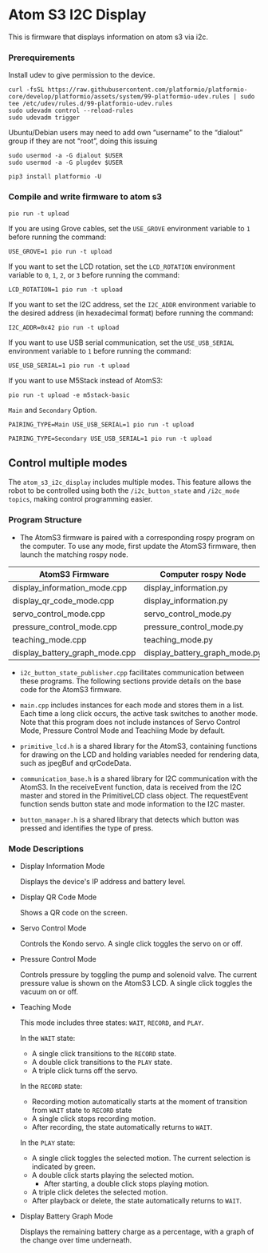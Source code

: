 # Atom S3 I2C Display

This is firmware that displays information on atom s3 via i2c.

### Prerequirements

Install udev to give permission to the device.

```
curl -fsSL https://raw.githubusercontent.com/platformio/platformio-core/develop/platformio/assets/system/99-platformio-udev.rules | sudo tee /etc/udev/rules.d/99-platformio-udev.rules
sudo udevadm control --reload-rules
sudo udevadm trigger
```

Ubuntu/Debian users may need to add own “username” to the “dialout” group if they are not “root”, doing this issuing

```
sudo usermod -a -G dialout $USER
sudo usermod -a -G plugdev $USER
```

```
pip3 install platformio -U
```

### Compile and write firmware to atom s3

```
pio run -t upload
```

If you are using Grove cables, set the `USE_GROVE` environment variable to `1` before running the command:

```
USE_GROVE=1 pio run -t upload
```

If you want to set the LCD rotation, set the `LCD_ROTATION` environment variable to `0`, `1`, `2`, or `3` before running the command:

```
LCD_ROTATION=1 pio run -t upload
```

If you want to set the I2C address, set the `I2C_ADDR` environment variable to the desired address (in hexadecimal format) before running the command:

```
I2C_ADDR=0x42 pio run -t upload
```

If you want to use USB serial communication, set the `USE_USB_SERIAL` environment variable to `1` before running the command:

```
USE_USB_SERIAL=1 pio run -t upload
```

If you want to use M5Stack instead of AtomS3:

```
pio run -t upload -e m5stack-basic
```

`Main` and `Secondary` Option.

```
PAIRING_TYPE=Main USE_USB_SERIAL=1 pio run -t upload
```

```
PAIRING_TYPE=Secondary USE_USB_SERIAL=1 pio run -t upload
```

## Control multiple modes

The `atom_s3_i2c_display` includes multiple modes. This feature allows the robot to be controlled using both the `/i2c_button_state` and `/i2c_mode topics`, making control programming easier.

### Program Structure

- The AtomS3 firmware is paired with a corresponding rospy program on the computer. To use any mode, first update the AtomS3 firmware, then launch the matching rospy node.

| AtomS3 Firmware | Computer rospy Node |
| ------------- | ------------- |
| display_information_mode.cpp | display_information.py |
| display_qr_code_mode.cpp | display_information.py |
| servo_control_mode.cpp | servo_control_mode.py |
| pressure_control_mode.cpp | pressure_control_mode.py |
| teaching_mode.cpp | teaching_mode.py |
| display_battery_graph_mode.cpp | display_battery_graph_mode.py |

- `i2c_button_state_publisher.cpp` facilitates communication between these programs.
The following sections provide details on the base code for the AtomS3 firmware.

- `main.cpp` includes instances for each mode and stores them in a list. Each time a long click occurs, the active task switches to another mode. Note that this program does not include instances of Servo Control Mode, Pressure Control Mode and Teachiing Mode by default.

- `primitive_lcd.h` is a shared library for the AtomS3, containing functions for drawing on the LCD and holding variables needed for rendering data, such as jpegBuf and qrCodeData.

- `communication_base.h` is a shared library for I2C communication with the AtomS3. In the receiveEvent function, data is received from the I2C master and stored in the PrimitiveLCD class object. The requestEvent function sends button state and mode information to the I2C master.

- `button_manager.h` is a shared library that detects which button was pressed and identifies the type of press.

### Mode Descriptions

- Display Information Mode

  Displays the device's IP address and battery level.

- Display QR Code Mode

  Shows a QR code on the screen.

- Servo Control Mode

  Controls the Kondo servo. A single click toggles the servo on or off.

- Pressure Control Mode

  Controls pressure by toggling the pump and solenoid valve. The current pressure value is shown on the AtomS3 LCD. A single click toggles the vacuum on or off.

- Teaching Mode

  This mode includes three states: `WAIT`, `RECORD`, and `PLAY`.

  In the `WAIT` state:
  - A single click transitions to the `RECORD` state.
  - A double click transitions to the `PLAY` state.
  - A triple click turns off the servo.

  In the `RECORD` state:
  - Recording motion automatically starts at the moment of transition from `WAIT` state to `RECORD` state
  - A single click stops recording motion.
  - After recording, the state automatically returns to `WAIT`.

  In the `PLAY` state:
  - A single click toggles the selected motion. The current selection is indicated by green.
  - A double click starts playing the selected motion.
    - After starting, a double click stops playing motion.
  - A triple click deletes the selected motion.
  - After playback or delete, the state automatically returns to `WAIT`.

- Display Battery Graph Mode

  Displays the remaining battery charge as a percentage, with a graph of the change over time underneath.

